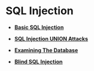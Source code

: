 # SQL Injection 

- [**Basic SQL Injection**](https://github.com/hackerbytrade/Hacker-Docs/blob/c5d3ad3911aabd97f88867e097989ebe4550417d/PortSwigger/sql_basic.md)

- [**SQL Injection UNION Attacks**](https://github.com/hackerbytrade/Hacker-Docs/blob/9e8136521216e9c29d478190488a42402b34d1ae/PortSwigger/sql_union.md)

- [**Examining The Database**](https://github.com/hackerbytrade/Hacker-Docs/blob/f695b174404a5620c4cac7f58a3f632f64517614/PortSwigger/sql_examine_database.md)

- [**Blind SQL Injection**](https://github.com/hackerbytrade/Hacker-Docs/blob/fac62f0a820c2aaefb686487ae8992df92c3a4de/PortSwigger/sql_blind.md)

